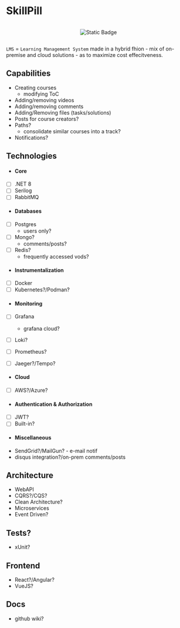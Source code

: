 # SkillPill

<div style="display: flex; flex-wrap: wrap; justify-content: center; align-items: center; text-align: center;">

  ![Static Badge](https://img.shields.io/badge/under-construction-yellow)
  
</div>

`LMS` = `Learning Management System` made in a hybrid fhion - mix of on-premise and cloud solutions - as to maximize cost effecitveness.


## Capabilities 
- Creating courses
  - modifying ToC
- Adding/removing videos
- Adding/removing comments
- Adding/Removing files (tasks/solutions)
- Posts for course creators?
- Paths?
  - consolidate similar courses into a track?
- Notifications?

## Technologies
* #### Core
- [ ] .NET 8
- [ ] Serilog
- [ ] RabbitMQ

* #### Databases
- [ ] Postgres
  - users only?
- [ ] Mongo?
  - comments/posts?
- [ ] Redis?
  - frequently accessed vods?

* #### Instrumentalization
- [ ] Docker
- [ ] Kubernetes?/Podman?

* #### Monitoring
- [ ] Grafana
  - grafana cloud?
- [ ] Loki?
- [ ] Prometheus?
- [ ] Jaeger?/Tempo?


* #### Cloud
- [ ] AWS?/Azure?

* #### Authentication & Authorization
- [ ] JWT?
- [ ] Built-in?

* #### Miscellaneous
- SendGrid?/MailGun? - e-mail notif
- disqus integration?/on-prem comments/posts

## Architecture
- WebAPI
- CQRS?/CQS?
- Clean Architecture?
- Microservices
- Event Driven?

## Tests?
- xUnit?

## Frontend
- React?/Angular?
- VueJS?

## Docs
- github wiki?
